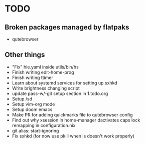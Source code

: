 # TODO

## Broken packages managed by flatpaks

- qutebrowser

## Other things

- "Fix" hie.yaml inside utils/bin/hs
- Finish writing edit-home-prog
- Finish writing ttimer
- Learn about systemd services for setting up sxhkd
- Write brightness changing script
- update pass-w/-git setup section in 1.todo.org
- Setup /sd
- Setup vim-org mode
- Setup doom emacs
- Make PR for adding quickmarks file to qutebrowser config
- Find out why xsession in home-manager dactivates caps lock remapping in configuration.nix
- git alias: start-ignoring
- Fix sxhkd (for now use pkill when is doesn't work properly)
